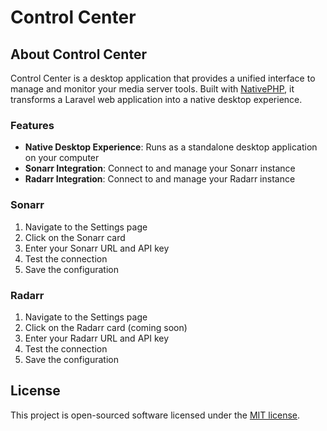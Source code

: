 # Control Center

## About Control Center

Control Center is a desktop application that provides a unified interface to manage and monitor your media server tools. Built with [NativePHP](https://nativephp.com), it transforms a Laravel web application into a native desktop experience.

### Features

- **Native Desktop Experience**: Runs as a standalone desktop application on your computer
- **Sonarr Integration**: Connect to and manage your Sonarr instance
- **Radarr Integration**: Connect to and manage your Radarr instance

### Sonarr

1. Navigate to the Settings page
2. Click on the Sonarr card
3. Enter your Sonarr URL and API key
4. Test the connection
5. Save the configuration

### Radarr

1. Navigate to the Settings page
2. Click on the Radarr card (coming soon)
3. Enter your Radarr URL and API key
4. Test the connection
5. Save the configuration

## License

This project is open-sourced software licensed under the [MIT license](https://opensource.org/licenses/MIT).
